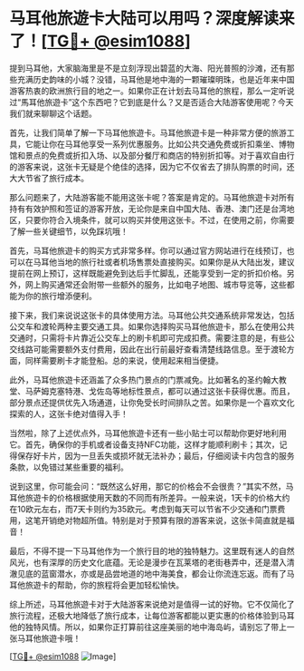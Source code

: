 # 马耳他旅遊卡大陆可以用吗？深度解读来了！[[TG💪+ @esim1088](https://t.me/s/esim1088)]

提到马耳他，大家脑海里是不是立刻浮现出碧蓝的大海、阳光普照的沙滩，还有那些充满历史韵味的小城？没错，马耳他是地中海的一颗璀璨明珠，也是近年来中国游客热衷的欧洲旅行目的地之一。如果你正在计划去马耳他的旅程，那么一定听说过“馬耳他旅遊卡”这个东西吧？它到底是什么？又是否适合大陆游客使用呢？今天我们就来聊聊这个话题。

首先，让我们简单了解一下马耳他旅遊卡。马耳他旅遊卡是一种非常方便的旅游工具，它能让你在马耳他享受一系列优惠服务。比如公共交通免费或折扣乘坐、博物馆和景点的免费或折扣入场、以及部分餐厅和商店的特别折扣等。对于喜欢自由行的游客来说，这张卡无疑是个绝佳的选择，因为它不仅省去了排队购票的时间，还大大节省了旅行成本。

那么问题来了，大陆游客能不能用这张卡呢？答案是肯定的。马耳他旅遊卡对所有持有有效护照和签证的游客开放，无论你是来自中国大陆、香港、澳门还是台湾地区，只要你符合入境条件，就可以购买并使用这张卡。不过，在使用之前，你需要了解一些关键细节，以免踩坑哦！

首先，马耳他旅遊卡的购买方式非常多样。你可以通过官方网站进行在线预订，也可以在马耳他当地的旅行社或者机场售票处直接购买。如果你是从大陆出发，建议提前在网上预订，这样既能避免到达后手忙脚乱，还能享受到一定的折扣价格。另外，网上购买通常还会附带一些额外的服务，比如电子地图、城市导览等，这些都能为你的旅行增添便利。

接下来，我们来说说这张卡的具体使用方法。马耳他公共交通系统非常发达，包括公交车和渡轮两种主要交通工具。如果你选择购买马耳他旅遊卡，那么在使用公共交通时，只需将卡片靠近公交车上的刷卡机即可完成扣费。需要注意的是，有些公交线路可能需要额外支付费用，因此在出行前最好查看清楚线路信息。至于渡轮方面，同样需要刷卡才能登船。总的来说，使用起来相当便捷。

此外，马耳他旅遊卡还涵盖了众多热门景点的门票减免。比如著名的圣约翰大教堂、马萨姆克塞特港、戈佐岛等地标性景点，都可以通过这张卡获得优惠。而且，部分景点还提供优先入场通道，让你免受长时间排队之苦。如果你是一个喜欢文化探索的人，这张卡绝对值得入手！

当然啦，除了上述优点外，马耳他旅遊卡还有一些小贴士可以帮助你更好地利用它。首先，确保你的手机或者设备支持NFC功能，这样才能顺利刷卡；其次，记得保存好卡片，因为一旦丢失或损坏就无法补办；最后，仔细阅读卡内包含的服务条款，以免错过某些重要的福利。

说到这里，你可能会问：“既然这么好用，那它的价格会不会很贵？”其实不然，马耳他旅遊卡的价格根据使用天数的不同而有所差异。一般来说，1天卡的价格大约在10欧元左右，而7天卡则约为35欧元。考虑到每天可以节省不少交通和门票费用，这笔开销绝对物超所值。特别是对于预算有限的游客来说，这张卡简直就是福音！

最后，不得不提一下马耳他作为一个旅行目的地的独特魅力。这里既有迷人的自然风光，也有深厚的历史文化底蕴。无论是漫步在瓦莱塔的老街巷弄中，还是潜入清澈见底的蓝窗潜水，亦或是品尝地道的地中海美食，都会让你流连忘返。而有了马耳他旅遊卡的帮助，你的旅程将会更加轻松愉快。

综上所述，马耳他旅遊卡对于大陆游客来说绝对是值得一试的好物。它不仅简化了旅行流程，还极大地降低了旅行成本，让每位游客都能以更实惠的价格体验到马耳他的独特风情。所以，如果你正打算前往这座美丽的地中海岛屿，请别忘了带上一张马耳他旅遊卡哦！

[[TG💪+ @esim1088](https://t.me/s/esim1088) ![Image](https://i.postimg.cc/4NQfJmqS/Snipaste-2025-05-13-00-14-12.png)]